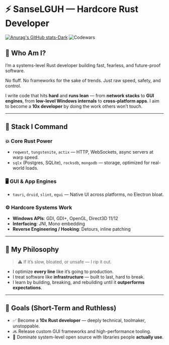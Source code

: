 # ⚡ SanseLGUH — Hardcore Rust Developer

[![Anurag's GitHub stats-Dark](https://github-readme-stats.vercel.app/api?username=SanseLGUH&show_icons=true&theme=dark#gh-dark-mode-only)](https://github.com/anuraghazra/github-readme-stats#gh-dark-mode-only)
![Codewars](https://github.r2v.ch/codewars?user=SanseLGUH)

## 🧠 Who Am I?

I’m a systems-level Rust developer building fast, fearless, and future-proof software.

No fluff. No frameworks for the sake of trends. Just raw speed, safety, and control.

I write code that hits **hard** and **runs lean** — from **network stacks** to **GUI engines**, from **low-level Windows internals** to **cross-platform apps**. I aim to become a **10x developer** by doing the work others won’t touch.

---

## 🔧 Stack I Command

### 💥 Core Rust Power
- `reqwest`, `tungstenite`, `actix` — HTTP, WebSockets, async servers at warp speed.
- `sqlx` (Postgres, SQLite), `rocksdb`, `mongodb` — storage, optimized for real-world loads.

### 🖥 GUI & App Engines
- `tauri`, `druid`, `slint`, `egui` — Native UI across platforms, no Electron bloat.
  
### ⚙️ Hardcore Systems Work
- **Windows APIs**: GDI, GDI+, OpenGL, Direct3D 11/12
- **Interfacing**: JNI, Mono embedding
- **Reverse Engineering / Hooking**: Detours, inline patching

---

## 🧨 My Philosophy

> ⚠️ If it’s slow, bloated, or unsafe — I rip it out.

- I optimize **every line** like it’s going to production.
- I treat software like **infrastructure** — built to last, hard to break.
- I learn by building, breaking, and rebuilding until it **outperforms expectations**.

---

## 🧬 Goals (Short-Term and Ruthless)
- ✅ Become a **10x Rust developer** — deeply technical, toolmaker, unstoppable.
- 🔜 Release custom GUI frameworks and high-performance tooling.
- 🚀 Dominate system-level open source with libraries people **actually use**.
